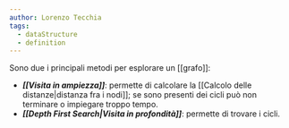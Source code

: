 ```yaml
---
author: Lorenzo Tecchia
tags:
  - dataStructure
  - definition
---
```

Sono due i principali metodi per esplorare un [[grafo]]:
- ***[[Visita in ampiezza]]***: permette di calcolare la [[Calcolo delle distanze|distanza fra i nodi]]; se sono presenti dei cicli può non terminare o impiegare troppo tempo.    
- ***[[Depth First Search|Visita in profondità]]***: permette di trovare i cicli.